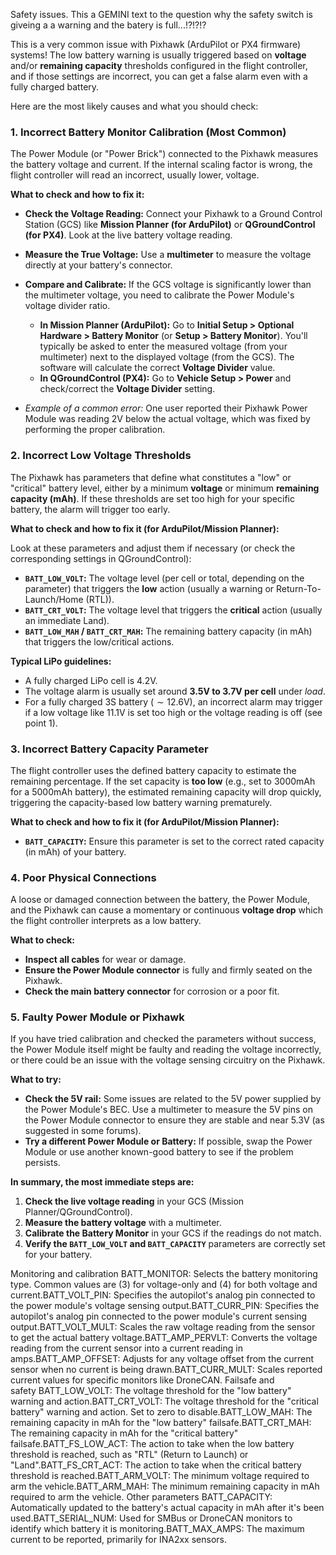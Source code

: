Safety issues. This a GEMINI text to the question why the safety switch is giveing a a warning and the batery is  full...!?!?!?

This is a very common issue with Pixhawk (ArduPilot or PX4 firmware) systems! The low battery warning is usually triggered based on **voltage** and/or **remaining capacity** thresholds configured in the flight controller, and if those settings are incorrect, you can get a false alarm even with a fully charged battery.

Here are the most likely causes and what you should check:

### 1. Incorrect Battery Monitor Calibration (Most Common)

The Power Module (or "Power Brick") connected to the Pixhawk measures the battery voltage and current. If the internal scaling factor is wrong, the flight controller will read an incorrect, usually lower, voltage.

**What to check and how to fix it:**

* **Check the Voltage Reading:** Connect your Pixhawk to a Ground Control Station (GCS) like **Mission Planner (for ArduPilot)** or **QGroundControl (for PX4)**. Look at the live battery voltage reading.
* **Measure the True Voltage:** Use a **multimeter** to measure the voltage directly at your battery's connector.
* **Compare and Calibrate:** If the GCS voltage is significantly lower than the multimeter voltage, you need to calibrate the Power Module's voltage divider ratio.
    * **In Mission Planner (ArduPilot):** Go to **Initial Setup > Optional Hardware > Battery Monitor** (or **Setup > Battery Monitor**). You'll typically be asked to enter the measured voltage (from your multimeter) next to the displayed voltage (from the GCS). The software will calculate the correct **Voltage Divider** value.
    * **In QGroundControl (PX4):** Go to **Vehicle Setup > Power** and check/correct the **Voltage Divider** setting.

* *Example of a common error:* One user reported their Pixhawk Power Module was reading $2 \text{V}$ below the actual voltage, which was fixed by performing the proper calibration.

### 2. Incorrect Low Voltage Thresholds

The Pixhawk has parameters that define what constitutes a "low" or "critical" battery level, either by a minimum **voltage** or minimum **remaining capacity (mAh)**. If these thresholds are set too high for your specific battery, the alarm will trigger too early.

**What to check and how to fix it (for ArduPilot/Mission Planner):**

Look at these parameters and adjust them if necessary (or check the corresponding settings in QGroundControl):

* **`BATT_LOW_VOLT`:** The voltage level (per cell or total, depending on the parameter) that triggers the **low** action (usually a warning or Return-To-Launch/Home (RTL)).
* **`BATT_CRT_VOLT`:** The voltage level that triggers the **critical** action (usually an immediate Land).
* **`BATT_LOW_MAH` / `BATT_CRT_MAH`:** The remaining battery capacity (in mAh) that triggers the low/critical actions.

**Typical LiPo guidelines:**
* A fully charged LiPo cell is $4.2 \text{V}$.
* The voltage alarm is usually set around **$3.5 \text{V}$ to $3.7 \text{V}$ per cell** under *load*.
* For a fully charged $3\text{S}$ battery ($\sim 12.6 \text{V}$), an incorrect alarm may trigger if a low voltage like $11.1 \text{V}$ is set too high or the voltage reading is off (see point 1).

### 3. Incorrect Battery Capacity Parameter

The flight controller uses the defined battery capacity to estimate the remaining percentage. If the set capacity is **too low** (e.g., set to $3000 \text{mAh}$ for a $5000 \text{mAh}$ battery), the estimated remaining capacity will drop quickly, triggering the capacity-based low battery warning prematurely.

**What to check and how to fix it (for ArduPilot/Mission Planner):**

* **`BATT_CAPACITY`:** Ensure this parameter is set to the correct rated capacity (in mAh) of your battery.

### 4. Poor Physical Connections

A loose or damaged connection between the battery, the Power Module, and the Pixhawk can cause a momentary or continuous **voltage drop** which the flight controller interprets as a low battery.

**What to check:**

* **Inspect all cables** for wear or damage.
* **Ensure the Power Module connector** is fully and firmly seated on the Pixhawk.
* **Check the main battery connector** for corrosion or a poor fit.

### 5. Faulty Power Module or Pixhawk

If you have tried calibration and checked the parameters without success, the Power Module itself might be faulty and reading the voltage incorrectly, or there could be an issue with the voltage sensing circuitry on the Pixhawk.

**What to try:**

* **Check the $5 \text{V}$ rail:** Some issues are related to the $5 \text{V}$ power supplied by the Power Module's BEC. Use a multimeter to measure the $5 \text{V}$ pins on the Power Module connector to ensure they are stable and near $5.3 \text{V}$ (as suggested in some forums).
* **Try a different Power Module or Battery:** If possible, swap the Power Module or use another known-good battery to see if the problem persists.

**In summary, the most immediate steps are:**

1.  **Check the live voltage reading** in your GCS (Mission Planner/QGroundControl).
2.  **Measure the battery voltage** with a multimeter.
3.  **Calibrate the Battery Monitor** in your GCS if the readings do not match.
4.  **Verify the `BATT_LOW_VOLT` and `BATT_CAPACITY`** parameters are correctly set for your battery.

Monitoring and calibration BATT_MONITOR: Selects the battery monitoring type. Common values are \(3\) for voltage-only and \(4\) for both voltage and current.BATT_VOLT_PIN: Specifies the autopilot's analog pin connected to the power module's voltage sensing output.BATT_CURR_PIN: Specifies the autopilot's analog pin connected to the power module's current sensing output.BATT_VOLT_MULT: Scales the raw voltage reading from the sensor to get the actual battery voltage.BATT_AMP_PERVLT: Converts the voltage reading from the current sensor into a current reading in amps.BATT_AMP_OFFSET: Adjusts for any voltage offset from the current sensor when no current is being drawn.BATT_CURR_MULT: Scales reported current values for specific monitors like DroneCAN. Failsafe and safety BATT_LOW_VOLT: The voltage threshold for the "low battery" warning and action.BATT_CRT_VOLT: The voltage threshold for the "critical battery" warning and action. Set to zero to disable.BATT_LOW_MAH: The remaining capacity in mAh for the "low battery" failsafe.BATT_CRT_MAH: The remaining capacity in mAh for the "critical battery" failsafe.BATT_FS_LOW_ACT: The action to take when the low battery threshold is reached, such as "RTL" (Return to Launch) or "Land".BATT_FS_CRT_ACT: The action to take when the critical battery threshold is reached.BATT_ARM_VOLT: The minimum voltage required to arm the vehicle.BATT_ARM_MAH: The minimum remaining capacity in mAh required to arm the vehicle. Other parameters BATT_CAPACITY: Automatically updated to the battery's actual capacity in mAh after it's been used.BATT_SERIAL_NUM: Used for SMBus or DroneCAN monitors to identify which battery it is monitoring.BATT_MAX_AMPS: The maximum current to be reported, primarily for INA2xx sensors. 
